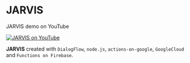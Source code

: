 # JARVIS

JARVIS demo on YouTube

[![JARVIS on YouTube](http://img.youtube.com/vi/-ZJSKCOExt0/0.jpg)](http://www.youtube.com/watch?v=-ZJSKCOExt0 "JARVIS on YouTube")

**JARVIS** created with `DialogFlow`, `node.js`, `actions-on-google`, `GoogleCloud` and `Functions on Firebase`.
